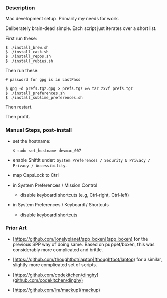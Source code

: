 
### Description

Mac development setup. Primarily my needs for work.

Deliberately brain-dead simple. Each script just iterates over a short list.

First run these:
```
$ ./install_brew.sh
$ ./install_cask.sh
$ ./install_repos.sh
$ ./install_rubies.sh
```

Then run these:
```
# password for gpg is in LastPass

$ gpg -d prefs.tgz.gpg > prefs.tgz && tar zxvf prefs.tgz
$ ./install_preferences.sh
$ ./install_sublime_preferences.sh
```

Then restart.

Then profit.

### Manual Steps, post-install

  - set the hostname:
    ```
    $ sudo set_hostname devmac_007
    ```

  - enable ShiftIt under: `System Preferences / Security & Privacy / Privacy / Accessibility`.

  - map CapsLock to Ctrl

  - in System Preferences / Mission Control
    - disable keyboard shortcuts (e.g, Ctrl-right, Ctrl-left)

  - in System Preferences / Keyboard / Shortcuts
    - disable keyboard shortcuts

### Prior Art

* [https://github.com/lonelyplanet/spp_boxen](spp_boxen) for the previous SPP way of doing same. Based on puppet/boxen, this was considerably more complicated and brittle.

* [https://github.com/thoughtbot/laptop](thoughtbot/laptop) for a similar, slightly more complicated set of scripts.

* [https://github.com/codekitchen/dinghy](github.com/codekitchen/dinghy)

* [https://github.com/lra/mackup](mackup)
